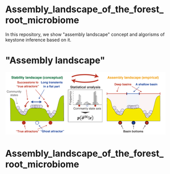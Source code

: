 # Assembly_landscape_of_the_forest_root_microbiome
In this repository, we show "assembly landscape" concept and algorisms of keystone inference based on it.

# "Assembly landscape"
![Stability landscape concept and empirically reconstructed assembly landscapes.](figures/Fig1a_assemblylandscape_concept.png)

# Assembly_landscape_of_the_forest_root_microbiome

